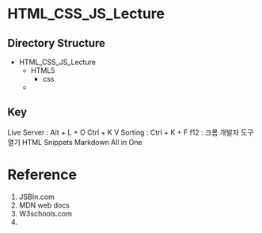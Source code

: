 # HTML_CSS_JS_Lecture

## Directory Structure
- HTML_CSS_JS_Lecture
   - HTML5
     - css
   - 

## Key
Live Server : Alt + L + O
Ctrl + K V
Sorting : Ctrl + K + F
f12 : 크롬 개발자 도구 열기
HTML Snippets
Markdown All in One


# Reference 
1. JSBIn.com
2. MDN web docs
3. W3schools.com
4. 